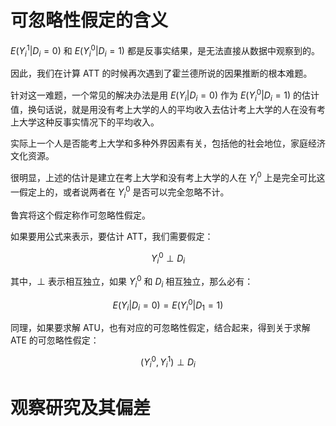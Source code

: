 # 可忽略性假定的含义

$E(Y_i^1|D_i=0)$ 和 $E(Y_i^0|D_i=1)$ 都是反事实结果，是无法直接从数据中观察到的。

因此，我们在计算 ATT 的时候再次遇到了霍兰德所说的因果推断的根本难题。

针对这一难题，一个常见的解决办法是用 $E(Y_i|D_i=0)$ 作为 $E(Y_i^0|D_i=1)$ 的估计值，换句话说，就是用没有考上大学的人的平均收入去估计考上大学的人在没有考上大学这种反事实情况下的平均收入。

实际上一个人是否能考上大学和多种外界因素有关，包括他的社会地位，家庭经济文化资源。

很明显，上述的估计是建立在考上大学和没有考上大学的人在 $Y_i^0$ 上是完全可比这一假定上的，或者说两者在 $Y_i^0$ 是否可以完全忽略不计。

鲁宾将这个假定称作可忽略性假定。

如果要用公式来表示，要估计 ATT，我们需要假定：

$$Y_i^0 \perp D_i$$

其中，$\perp$ 表示相互独立，如果 $Y_i^0$ 和 $D_i$ 相互独立，那么必有：

$$E(Y_i|D_i=0)=E(Y_i^0|D_1=1)$$

同理，如果要求解 ATU，也有对应的可忽略性假定，结合起来，得到关于求解 ATE 的可忽略性假定：

$$(Y_i^0,Y_i^1)\perp D_i$$


# 观察研究及其偏差

